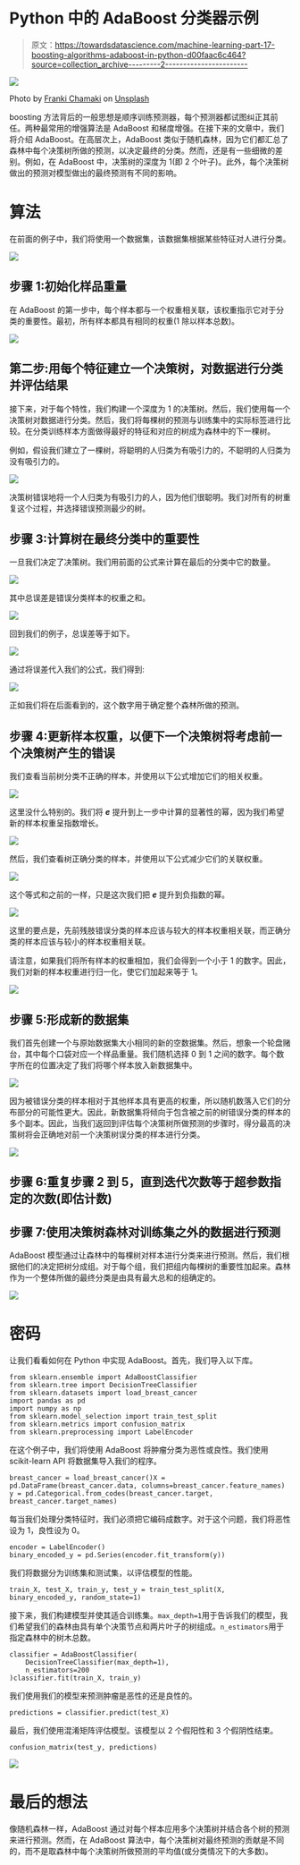 # Python 中的 AdaBoost 分类器示例

> 原文：<https://towardsdatascience.com/machine-learning-part-17-boosting-algorithms-adaboost-in-python-d00faac6c464?source=collection_archive---------2----------------------->

![](img/4f01163ef06df6828cd80043ebce1b0e.png)

Photo by [Franki Chamaki](https://unsplash.com/@franki?utm_source=medium&utm_medium=referral) on [Unsplash](https://unsplash.com?utm_source=medium&utm_medium=referral)

boosting 方法背后的一般思想是顺序训练预测器，每个预测器都试图纠正其前任。两种最常用的增强算法是 AdaBoost 和梯度增强。在接下来的文章中，我们将介绍 AdaBoost。在高层次上，AdaBoost 类似于随机森林，因为它们都汇总了森林中每个决策树所做的预测，以决定最终的分类。然而，还是有一些细微的差别。例如，在 AdaBoost 中，决策树的深度为 1(即 2 个叶子)。此外，每个决策树做出的预测对模型做出的最终预测有不同的影响。

# 算法

在前面的例子中，我们将使用一个数据集，该数据集根据某些特征对人进行分类。

![](img/fc0a5177d5d773d4da181568b01352cd.png)

## 步骤 1:初始化样品重量

在 AdaBoost 的第一步中，每个样本都与一个权重相关联，该权重指示它对于分类的重要性。最初，所有样本都具有相同的权重(1 除以样本总数)。

![](img/0aea772d3f7099ee9e32d1a284b92636.png)

## 第二步:用每个特征建立一个决策树，对数据进行分类并评估结果

接下来，对于每个特性，我们构建一个深度为 1 的决策树。然后，我们使用每一个决策树对数据进行分类。然后，我们将每棵树的预测与训练集中的实际标签进行比较。在分类训练样本方面做得最好的特征和对应的树成为森林中的下一棵树。

例如，假设我们建立了一棵树，将聪明的人归类为有吸引力的，不聪明的人归类为没有吸引力的。

![](img/48029b9881c3671bbd4f0d1c83213532.png)

决策树错误地将一个人归类为有吸引力的人，因为他们很聪明。我们对所有的树重复这个过程，并选择错误预测最少的树。

## 步骤 3:计算树在最终分类中的重要性

一旦我们决定了决策树。我们用前面的公式来计算在最后的分类中它的数量。

![](img/9bff6f15341ea3ba7fa1bd7f5e2b61e7.png)

其中总误差是错误分类样本的权重之和。

![](img/10f3c5c35f5c9830b29b78c8ce03492e.png)

回到我们的例子，总误差等于如下。

![](img/2d75f730d70dd9e03477adcb49cccc1a.png)

通过将误差代入我们的公式，我们得到:

![](img/ee6ab7b50f2afdc10f2c2c1f04fd621b.png)

正如我们将在后面看到的，这个数字用于确定整个森林所做的预测。

## 步骤 4:更新样本权重，以便下一个决策树将考虑前一个决策树产生的错误

我们查看当前树分类不正确的样本，并使用以下公式增加它们的相关权重。

![](img/9173ed9c3edc1c061a07f1d58dd7de3f.png)

这里没什么特别的。我们将 ***e*** 提升到上一步中计算的显著性的幂，因为我们希望新的样本权重呈指数增长。

![](img/801e2e6793ae38ae53f29edfd64cdb7a.png)

然后，我们查看树正确分类的样本，并使用以下公式减少它们的关联权重。

![](img/66d1ef655307c8445d5cdfff4e17fecb.png)

这个等式和之前的一样，只是这次我们把 ***e*** 提升到负指数的幂。

![](img/beee853546cdac822a0cb895c7d8fd70.png)

这里的要点是，先前残肢错误分类的样本应该与较大的样本权重相关联，而正确分类的样本应该与较小的样本权重相关联。

请注意，如果我们将所有样本的权重相加，我们会得到一个小于 1 的数字。因此，我们对新的样本权重进行归一化，使它们加起来等于 1。

![](img/ca9d1ba85bf8c3d7c9eeae0df9276c08.png)

## 步骤 5:形成新的数据集

我们首先创建一个与原始数据集大小相同的新的空数据集。然后，想象一个轮盘赌台，其中每个口袋对应一个样品重量。我们随机选择 0 到 1 之间的数字。每个数字所在的位置决定了我们将哪个样本放入新数据集中。

![](img/673a755165bde656e4e7b309755fdcae.png)

因为被错误分类的样本相对于其他样本具有更高的权重，所以随机数落入它们的分布部分的可能性更大。因此，新数据集将倾向于包含被之前的树错误分类的样本的多个副本。因此，当我们返回到评估每个决策树所做预测的步骤时，得分最高的决策树将会正确地对前一个决策树误分类的样本进行分类。

![](img/c0a3de1ef128e7f7b286816de8652d8a.png)

## 步骤 6:重复步骤 2 到 5，直到迭代次数等于超参数指定的次数(即估计数)

## 步骤 7:使用决策树森林对训练集之外的数据进行预测

AdaBoost 模型通过让森林中的每棵树对样本进行分类来进行预测。然后，我们根据他们的决定把树分成组。对于每个组，我们把组内每棵树的重要性加起来。森林作为一个整体所做的最终分类是由具有最大总和的组确定的。

![](img/7f8e2ddbda8bcbb20fd44f0b3d64e036.png)

# 密码

让我们看看如何在 Python 中实现 AdaBoost。首先，我们导入以下库。

```
from sklearn.ensemble import AdaBoostClassifier
from sklearn.tree import DecisionTreeClassifier
from sklearn.datasets import load_breast_cancer
import pandas as pd
import numpy as np
from sklearn.model_selection import train_test_split
from sklearn.metrics import confusion_matrix
from sklearn.preprocessing import LabelEncoder
```

在这个例子中，我们将使用 AdaBoost 将肿瘤分类为恶性或良性。我们使用 scikit-learn API 将数据集导入我们的程序。

```
breast_cancer = load_breast_cancer()X = pd.DataFrame(breast_cancer.data, columns=breast_cancer.feature_names)
y = pd.Categorical.from_codes(breast_cancer.target, breast_cancer.target_names)
```

每当我们处理分类特征时，我们必须把它编码成数字。对于这个问题，我们将恶性设为 1，良性设为 0。

```
encoder = LabelEncoder()
binary_encoded_y = pd.Series(encoder.fit_transform(y))
```

我们将数据分为训练集和测试集，以评估模型的性能。

```
train_X, test_X, train_y, test_y = train_test_split(X, binary_encoded_y, random_state=1)
```

接下来，我们构建模型并使其适合训练集。`max_depth=1`用于告诉我们的模型，我们希望我们的森林由具有单个决策节点和两片叶子的树组成。`n_estimators`用于指定森林中的树木总数。

```
classifier = AdaBoostClassifier(
    DecisionTreeClassifier(max_depth=1),
    n_estimators=200
)classifier.fit(train_X, train_y)
```

我们使用我们的模型来预测肿瘤是恶性的还是良性的。

```
predictions = classifier.predict(test_X)
```

最后，我们使用混淆矩阵评估模型。该模型以 2 个假阳性和 3 个假阴性结束。

```
confusion_matrix(test_y, predictions)
```

![](img/8ee4833368e8e32484c6fe818589fd01.png)

# 最后的想法

像随机森林一样，AdaBoost 通过对每个样本应用多个决策树并结合各个树的预测来进行预测。然而，在 AdaBoost 算法中，每个决策树对最终预测的贡献是不同的，而不是取森林中每个决策树所做预测的平均值(或分类情况下的大多数)。